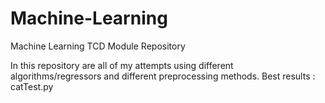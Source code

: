 # Machine-Learning
Machine Learning TCD Module Repository

In this repository are all of my attempts using different algorithms/regressors and different preprocessing methods.
Best results : catTest.py

